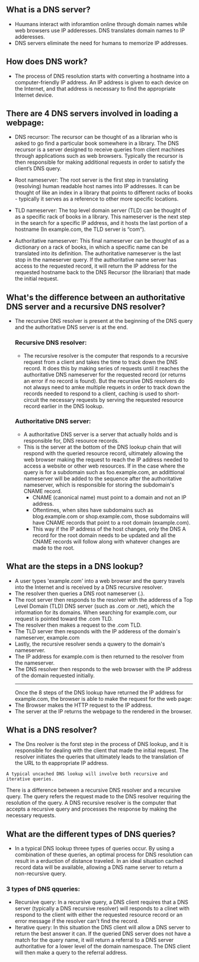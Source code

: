 ## What is a DNS server?
- Huumans interact with inforamtion online through domain names while web browsers use IP adderesses. DNS translates domain names to IP adderesses.
- DNS servers eliminate the need for humans to memorize IP addresses.

## How does DNS work?
- The process of DNS resolution starts with converting a hostname into a computer-friendly IP address. An IP address is given to each device on the Internet, and that address is necessary to find the appropriate Internet device.

## There are 4 DNS servers involved in loading a webpage:
- DNS recursor: The recursor can be thought of as a librarian who is asked to go find a particular book somewhere in a library. The DNS recursor is a server designed to receive queries from client machines through applications such as web browsers. Typically the recursor is then responsible for making additional requests in order to satisfy the client’s DNS query.

- Root nameserver: The root server is the first step in translating (resolving) human readable host names into IP addresses. It can be thought of like an index in a library that points to different racks of books - typically it serves as a reference to other more specific locations.

- TLD nameserver: The top level domain server (TLD) can be thought of as a specific rack of books in a library. This nameserver is the next step in the search for a specific IP address, and it hosts the last portion of a hostname (In example.com, the TLD server is “com”).

- Authoritative nameserver: This final nameserver can be thought of as a dictionary on a rack of books, in which a specific name can be translated into its definition. The authoritative nameserver is the last stop in the nameserver query. If the authoritative name server has access to the requested record, it will return the IP address for the requested hostname back to the DNS Recursor (the librarian) that made the initial request.

## What's the difference between an authoritative DNS server and a recursive DNS resolver?
- The recursive DNS resolver is present at the beginning of the DNS query and the authoritative DNS server is at the end.

    ### Recursive DNS resolver:
    - The recursive resolver is the computer that responds to a recursive request from a client and takes the time to track down the DNS record. It does this by making series of requests until it reaches the authoritative DNS nameserver for the requested record (or returns an error if no record is found). But the recursive DNS resolvers do not always need to amke multiple requets in order to track down the records needed to respond to a client, caching is used to short-circuit the necessary requests by serving the requested resource record earlier in the DNS lookup.
    
    ### Authoritative DNS server:
    - A authoritative DNS server is a server that actually holds and is responsible for, DNS resource records.
    - This is the server at the bottom of the DNS lookup chain that will respond with the queried resource record, ultimately allowing the web browser making the request to reach the IP address needed to access a website or other web resources. If in the case where the query is for a subdomain such as foo.example.com, an addittional nameserver will be added to the sequence after the authoritative nameserver, which is responsible for storing the subdomain's CNAME record.
        - CNAME (canonical name) must point to a domain and not an IP address.
        - Oftentimes, when sites have subdomains such as blog.example.com or shop.example.com, those subdomains will have CNAME records that point to a root domain (example.com).
        - This way if the IP address of the host changes, only the DNS A record for the root domain needs to be updated and all the CNAME records will follow along with whatever changes are made to the root.
    
## What are the steps in a DNS lookup?
- A user types 'example.com' into a web browser and the query travels into the Internet and is received by a DNS recursive resolver.
- The resolver then queries a DNS root nameserver (.).
- The root server then responds to the resolver with the adderess of a Top Level Domain (TLD) DNS server (such as .com or .net), which the information for its domains. When searching for example.com, our request is pointed toward the .com TLD.
- The resolver then makes a request to the .com TLD.
- The TLD server then responds with the IP adderess of the domain's nameserver, example.com
- Lastly, the recursive  resolver sends a quwery to the domain's nameserver.
- The IP address for example.com is then returned to the resolver from the nameserver.
- The DNS resolver then responds to the web browser with the IP address of the domain requested initially.
<br><hr>
Once the 8 steps of the DNS lookup have returned the IP address for example.com, the browser is able to make the request for the web page:
- The Browser makes the HTTP request to the IP address.
- The server at the IP returns the webpage to the rendered in the browser.

## What is a DNS resolver?
- The Dns reolver is the forst step in the process of DNS lookup, and it is responsible for dealing with the client that made the initial request. The resolver initiates the queries that ultimately leads to the translation of the URL to th eappropriate IP address.
```
A typical uncached DNS lookup will involve both recursive and iterative queries.
```
There is a difference between a recursive DNS resolver and a recursive query. The query refers the request made to the DNS resolver requiring the resolution of the query. A DNS recursive resolver is the computer that accepts a recursive query and processes the response by making the necessary requests.

## What are the different types of DNS queries?
- In a typical DNS lookup threee types of queries occur. By using a combination of these queries, an optimal process for DNS resolution can result in a erduction of distance traveled. In an ideal situation cached record data will be available, allowing a DNS name server to return a non-recursive query.
### 3 types of DNS qqueries:
- Recursive query: In a recursive query, a DNS client requires that a DNS server (typically a DNS recursive resolver) will responds to a clinet with respond to the client with either the requested resource record or an error message if the resolver can't find the record.
- Iterative query: In this situation the DNS client will allow a DNS server to return the best answer it can. If the queried DNS server does not have a match for the query name, it will return a referral to a DNS server authoritative for a lower level of the domain namespace. The DNS client will then make a query to the referral address.